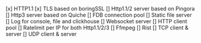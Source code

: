 [x] HTTP1.1
[x] TLS based on boringSSL
[] Http1.1/2 server based on Pingora
[] Http3 server based on Quiche
[] FDB connection pool
[] Static file server
[] Log for console, file and clickhouse
[] Websocket server
[] HTTP client pool
[] Ratelimit per IP for both Http1.1/2/3
[] Ffmpeg
[] Rist
[] TCP client & server
[] UDP client & server
